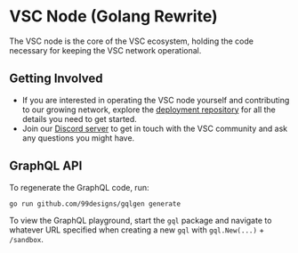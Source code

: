 # VSC Node (Golang Rewrite)

The VSC node is the core of the VSC ecosystem, holding the code necessary for keeping the VSC network operational.

## Getting Involved

- If you are interested in operating the VSC node yourself and contributing to our growing network, explore the [deployment repository](https://github.com/vsc-eco/vsc-deployment) for all the details you need to get started.
- Join our [Discord server](https://discord.gg/F5Eqh2XYuY) to get in touch with the VSC community and ask any questions you might have.

## GraphQL API

To regenerate the GraphQL code, run:

```bash
go run github.com/99designs/gqlgen generate
```

To view the GraphQL playground, start the `gql` package and navigate to whatever URL specified when creating a new `gql` with `gql.New(...)` + `/sandbox`.